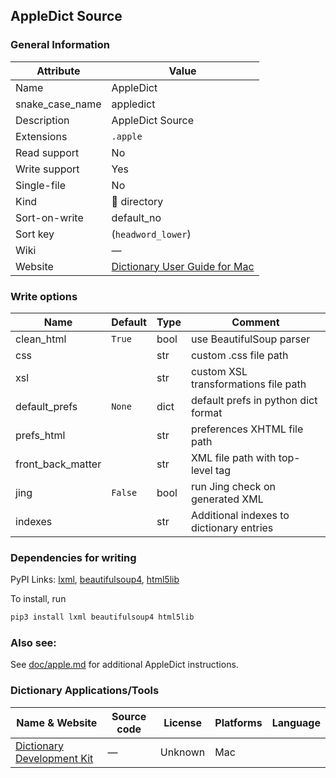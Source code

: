 AppleDict Source
----------------

### General Information

| Attribute       | Value                                                                                         |
|-----------------|-----------------------------------------------------------------------------------------------|
| Name            | AppleDict                                                                                     |
| snake_case_name | appledict                                                                                     |
| Description     | AppleDict Source                                                                              |
| Extensions      | `.apple`                                                                                      |
| Read support    | No                                                                                            |
| Write support   | Yes                                                                                           |
| Single-file     | No                                                                                            |
| Kind            | 📁 directory                                                                                  |
| Sort-on-write   | default_no                                                                                    |
| Sort key        | \(`headword_lower`\)                                                                          |
| Wiki            | ―                                                                                             |
| Website         | [Dictionary User Guide for Mac](https://support.apple.com/en-gu/guide/dictionary/welcome/mac) |

### Write options

| Name              | Default | Type | Comment                                  |
|-------------------|---------|------|------------------------------------------|
| clean_html        | `True`  | bool | use BeautifulSoup parser                 |
| css               |         | str  | custom .css file path                    |
| xsl               |         | str  | custom XSL transformations file path     |
| default_prefs     | `None`  | dict | default prefs in python dict format      |
| prefs_html        |         | str  | preferences XHTML file path              |
| front_back_matter |         | str  | XML file path with top-level tag         |
| jing              | `False` | bool | run Jing check on generated XML          |
| indexes           |         | str  | Additional indexes to dictionary entries |

### Dependencies for writing

PyPI Links: [lxml](https://pypi.org/project/lxml), [beautifulsoup4](https://pypi.org/project/beautifulsoup4), [html5lib](https://pypi.org/project/html5lib)

To install, run

```sh
pip3 install lxml beautifulsoup4 html5lib
```

### Also see:

See [doc/apple.md](../apple.md) for additional AppleDict instructions.

### Dictionary Applications/Tools

| Name & Website                                                                              | Source code | License | Platforms | Language |
|---------------------------------------------------------------------------------------------|-------------|---------|-----------|----------|
| [Dictionary Development Kit](https://github.com/SebastianSzturo/Dictionary-Development-Kit) | ―           | Unknown | Mac       |          |
